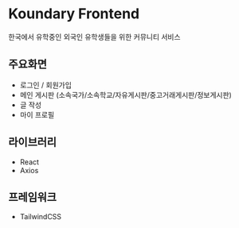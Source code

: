 # Koundary Frontend

한국에서 유학중인 외국인 유학생들을 위한 커뮤니티 서비스

## 주요화면

- 로그인 / 회원가입
- 메인 게시판 (소속국가/소속학교/자유게시판/중고거래게시판/정보게시판)
- 글 작성
- 마이 프로필

## 라이브러리

- React
- Axios

## 프레임워크

- TailwindCSS

